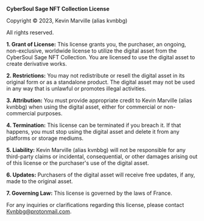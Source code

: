 **CyberSoul Sage NFT Collection License**

Copyright © 2023, Kevin Marville (alias kvnbbg)

All rights reserved.

**1. Grant of License:**
This license grants you, the purchaser, an ongoing, non-exclusive, worldwide license to utilize the digital asset from the CyberSoul Sage NFT Collection. You are licensed to use the digital asset to create derivative works.

**2. Restrictions:**
You may not redistribute or resell the digital asset in its original form or as a standalone product. The digital asset may not be used in any way that is unlawful or promotes illegal activities.

**3. Attribution:**
You must provide appropriate credit to Kevin Marville (alias kvnbbg) when using the digital asset, either for commercial or non-commercial purposes.

**4. Termination:**
This license can be terminated if you breach it. If that happens, you must stop using the digital asset and delete it from any platforms or storage mediums.

**5. Liability:**
Kevin Marville (alias kvnbbg) will not be responsible for any third-party claims or incidental, consequential, or other damages arising out of this license or the purchaser's use of the digital asset.

**6. Updates:**
Purchasers of the digital asset will receive free updates, if any, made to the original asset.

**7. Governing Law:**
This license is governed by the laws of France.

For any inquiries or clarifications regarding this license, please contact Kvnbbg@protonmail.com.